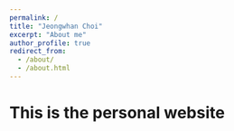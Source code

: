 ```yaml
---
permalink: /
title: "Jeongwhan Choi"
excerpt: "About me"
author_profile: true
redirect_from: 
  - /about/
  - /about.html
---
```


# This is the personal website